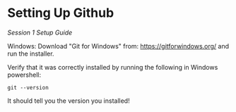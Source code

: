 # Setting Up Github
*Session 1 Setup Guide*

Windows:
Download "Git for Windows" from: https://gitforwindows.org/ and run the installer.

Verify that it was correctly installed by running the following in Windows powershell: 

`git --version` 

It should tell you the version you installed!
